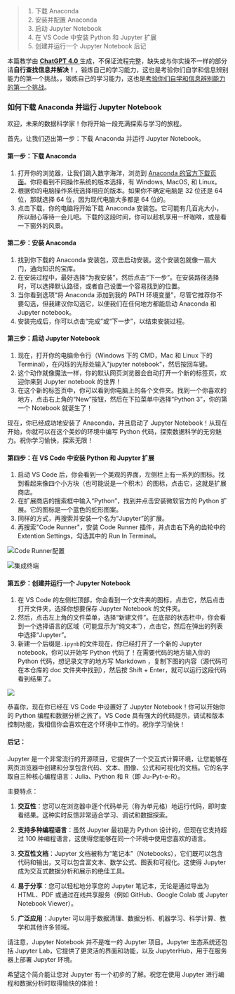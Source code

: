 > 1.  下载 Anaconda
> 2.  安装并配置 Anaconda
> 3.  启动 Jupyter Notebook
> 4.  在 VS Code 中安装 Python 和 Jupyter 扩展
> 5.  创建并运行一个 Jupyter Notebook
>     后记

本篇教学由 <u>**ChatGPT 4.0** </u>生成，不保证流程完整，缺失或与你实操不一样的部分请**自行查找信息并解决！**，锻炼自己的学习能力，这也是考验你们自学和信息辨别能力的第一个挑战。，锻炼自己的学习能力，这也是<u>考验你们自学和信息辨别能力的第一个挑战</u>。

### 如何下载 Anaconda 并运行 Jupyter Notebook

欢迎，未来的数据科学家！你将开始一段充满探索与学习的旅程。

首先，让我们迈出第一步：下载 Anaconda 并运行 Jupyter Notebook。

#### 第一步：下载 Anaconda

1. 打开你的浏览器，让我们跳入数字海洋，浏览到 [Anaconda 的官方下载页面](https://www.anaconda.com/products/distribution#download-section)。你将看到不同操作系统的版本选择，有 Windows, MacOS, 和 Linux。
2. 根据你的电脑操作系统选择相应的版本。如果你不确定电脑是 32 位还是 64 位，那就选择 64 位，因为现代电脑大多都是 64 位的。
3. 点击下载，你的电脑将开始下载 Anaconda 安装包。它可能有几百兆大小，所以耐心等待一会儿吧。下载的这段时间，你可以趁机享用一杯咖啡，或是看一下窗外的风景。

#### 第二步：安装 Anaconda

1. 找到你下载的 Anaconda 安装包，双击启动安装。这个安装包就像一扇大门，通向知识的宝库。
2. 在安装过程中，最好选择“为我安装”，然后点击“下一步”。在安装路径选择时，可以选择默认路径，或者自己设置一个容易找到的位置。
3. 当你看到选项“将 Anaconda 添加到我的 PATH 环境变量”，尽管它推荐你不要勾选，但我建议你勾选它，以便我们在任何地方都能启动 Anaconda 和 Jupyter notebook。
4. 安装完成后，你可以点击“完成”或“下一步”，以结束安装过程。

#### 第三步：启动 Jupyter Notebook

1. 现在，打开你的电脑命令行（Windows 下的 CMD，Mac 和 Linux 下的 Terminal），在闪烁的光标处输入"jupyter notebook"，然后按回车键。
2. 这个动作就像魔法一样，你的默认网页浏览器会自动打开一个新的标签页，欢迎你来到 Jupyter notebook 的世界！
3. 在这个新的标签页中，你可以看到你电脑上的各个文件夹。找到一个你喜欢的地方，点击右上角的“New”按钮，然后在下拉菜单中选择“Python 3”，你的第一个 Notebook 就诞生了！

现在，你已经成功地安装了 Anaconda，并且启动了 Jupyter Notebook！从现在开始，你就可以在这个美妙的环境中编写 Python 代码，探索数据科学的无穷魅力。祝你学习愉快，探索无限！

#### 第四步：在 VS Code 中安装 Python 和 Jupyter 扩展

1. 启动 VS Code 后，你会看到一个美观的界面，左侧栏上有一系列的图标。找到看起来像四个小方块（也可能说是一个积木）的图标，点击它，这就是扩展商店。
2. 在扩展商店的搜索框中输入“Python”，找到并点击安装微软官方的 Python 扩展。它的图标是一个蓝色的蛇形图案。
3. 同样的方式，再搜索并安装一个名为“Jupyter”的扩展。
4. 再搜索"Code Runner"，安装 Code Runner 插件，并点击右下角的齿轮中的 Extention Settings，勾选其中的 Run In Terminal。

![Code Runner配置](./images/Code%20Runner配置.png)

![集成终端](./images/集成终端.png)

#### 第五步：创建并运行一个 Jupyter Notebook

1. 在 VS Code 的左侧栏顶部，你会看到一个文件夹的图标，点击它，然后点击打开文件夹，选择你想要保存 Jupyter Notebook 的文件夹。
2. 然后，点击左上角的文件菜单，选择“新建文件”。在底部的状态栏中，你会看到一个选择语言的区域（可能显示为“纯文本”），点击它，然后在弹出的列表中选择“Jupyter”。
3. 新建一个后缀是`.ipynb`的文件现在，你已经打开了一个新的 Jupyter notebook，你可以开始写 Python 代码了！在需要代码的地方输入你的 Python 代码，想记录文字的地方写 Markdown ，复制下图的内容（源代码可在本仓库的 doc 文件夹中找到），然后按 Shift + Enter，就可以运行这段代码看到结果了。

![](./images/ipynb.jpg)

恭喜你，现在你已经在 VS Code 中设置好了 Jupyter Notebook！你可以开始你的 Python 编程和数据分析之旅了。VS Code 具有强大的代码提示，调试和版本控制功能，我相信你会喜欢在这个环境中工作的。祝你学习愉快！

#### 后记：

Jupyter 是一个非常流行的开源项目，它提供了一个交互式计算环境，让您能够在网页浏览器中创建和分享包含代码、文本、图像、公式和可视化的文档。它的名字取自三种核心编程语言：Julia、Python 和 R（即 Ju-Pyt-e-R）。

主要特点：

1. **交互性**：您可以在浏览器中逐个代码单元（称为单元格）地运行代码，即时查看结果。这种实时反馈非常适合学习、调试和数据探索。

2. **支持多种编程语言**：虽然 Jupyter 最初是为 Python 设计的，但现在它支持超过 100 种编程语言，这使得您能够在同一个环境中使用您喜欢的语言。

3. **交互性文档**：Jupyter 文档被称为“笔记本”（Notebooks），它们既可以包含代码和输出，又可以包含富文本、数学公式、图表和可视化。这使得 Jupyter 成为交互式数据分析和展示的绝佳工具。

4. **易于分享**：您可以轻松地分享您的 Jupyter 笔记本，无论是通过导出为 HTML、PDF 或通过在线共享服务（例如 GitHub、Google Colab 或 Jupyter Notebook Viewer）。

5. **广泛应用**：Jupyter 可以用于数据清理、数据分析、机器学习、科学计算、教学和其他许多领域。

请注意，Jupyter Notebook 并不是唯一的 Jupyter 项目。Jupyter 生态系统还包括 Jupyter Lab，它提供了更灵活的界面和功能，以及 JupyterHub，用于在服务器上部署 Jupyter 环境。

希望这个简介能让您对 Jupyter 有一个初步的了解。祝您在使用 Jupyter 进行编程和数据分析时取得愉快的体验！
